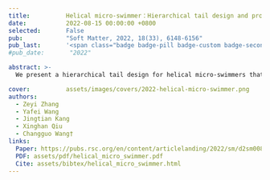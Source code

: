 ```yaml
---
title:          Helical micro-swimmer：Hierarchical tail design and propulsive motility
date:           2022-08-15 00:00:00 +0800
selected:       False
pub:            "Soft Matter, 2022, 18(33), 6148-6156"
pub_last:       '<span class="badge badge-pill badge-custom badge-secondary">Journal</span>'
#pub_date:       "2022"

abstract: >-
  We present a hierarchical tail design for helical micro-swimmers that enhances propulsion at low Reynolds numbers, validated through resistive force theory, modeling, and experiments.

cover:          assets/images/covers/2022-helical-micro-swimmer.png
authors:
  - Zeyi Zhang
  - Yafei Wang
  - Jingtian Kang
  - Xinghan Qiu
  - Changguo Wang†
links:
  Paper: https://pubs.rsc.org/en/content/articlelanding/2022/sm/d2sm00823h
  PDF: assets/pdf/helical_micro_swimmer.pdf
  Cite: assets/bibtex/helical_micro_swimmer.html
---
```



